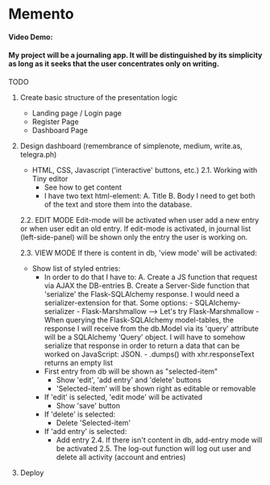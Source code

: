 # Memento 

#### Video Demo:  <URL HERE>
#### My project will be a journaling app. It will be distinguished by its simplicity as long as it seeks that the user concentrates only on writing.

TODO
1. Create basic structure of the presentation logic
   - Landing page / Login page
   - Register Page  
   - Dashboard Page
2. Design dashboard (remembrance of simplenote, medium, write.as, telegra.ph)
   - HTML, CSS, Javascript ('interactive' buttons, etc.)
   2.1. Working with Tiny editor
      - See how to get content
      - I have two text html-element: 
         A. Title
         B. Body
         I need to get both of the text and store them into the database.
   
   2.2. EDIT MODE
      Edit-mode will be activated when user add a new entry or when user edit an old entry.
      If edit-mode is activated, in journal list (left-side-panel) will be shown only 
      the entry the user is working on.
   
   2.3. VIEW MODE
      If there is content in db, 'view mode' will be activated:
      - Show list of styled entries:
         - In order to do that I have to:
            A. Create a JS function that request via AJAX the DB-entries
            B. Create a Server-Side function that 'serialize' the Flask-SQLAlchemy response.
               I would need a serializer-extension for that. Some options:
                 - SQLAlchemy-serializer
                 - Flask-Marshmallow
               --> Let's try Flask-Marshmallow
                  - When querying the Flask-SQLAlchemy model-tables, the response I will receive from the db.Model via
                    its 'query' attribute will be a SQLAlchemy 'Query' object. I will have to somehow serialize that 
                    response in order to return a data that can be worked on JavaScript: JSON. 
                  - .dumps() with xhr.responseText returns an empty list
         - First entry from db will be shown as "selected-item"
            -  Show 'edit', 'add entry' and 'delete' buttons
            - 'Selected-item' will be shown right as editable or removable
         - If 'edit' is selected, 'edit mode' will be activated
            - Show 'save' button
         - If 'delete' is selected:
            - Delete 'Selected-item'
         - If 'add entry' is selected:
            - Add entry
   2.4. If there isn't content in db, add-entry mode will be activated
   2.5. The log-out function will log out user and delete all activity (account and entries)

3. Deploy
